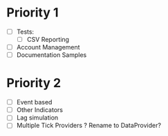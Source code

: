 # Priority 1

- [ ] Tests:
    - [ ] CSV Reporting
- [ ] Account Management
- [ ] Documentation Samples

# Priority 2

- [ ] Event based
- [ ] Other Indicators
- [ ] Lag simulation
- [ ] Multiple Tick Providers ? Rename to DataProvider?
